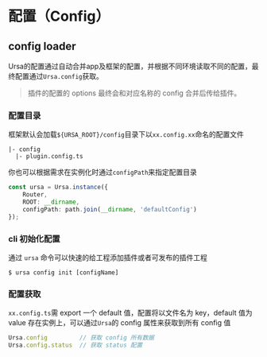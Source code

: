 # 配置（Config）

## config loader

Ursa的配置通过自动合并app及框架的配置，并根据不同环境读取不同的配置，最终配置通过`Ursa.config`获取。

> 插件的配置的 options 最终会和对应名称的 config 合并后传给插件。

### 配置目录

框架默认会加载`${URSA_ROOT}/config`目录下以`xx.config.xx`命名的配置文件

```
|- config
  |- plugin.config.ts
```

你也可以根据需求在实例化时通过`configPath`来指定配置目录

```ts
const ursa = Ursa.instance({
    Router,
    ROOT: __dirname,
    configPath: path.join(__dirname, 'defaultConfig')
});
```

### cli 初始化配置
通过 ```ursa``` 命令可以快速的给工程添加插件或者可发布的插件工程
```shell
$ ursa config init [configName]
```

### 配置获取

`xx.config.ts`需 export 一个 default 值，配置将以文件名为 key，default 值为 value 存在实例上，可以通过```Ursa```的 config 属性来获取到所有 config 值

``` javascript
Ursa.config         // 获取 config 所有数据
Ursa.config.status  // 获取 status 配置
```

